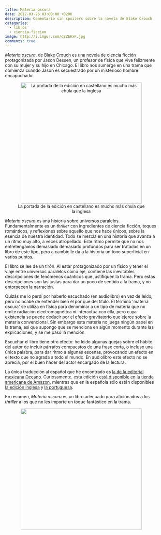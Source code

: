 ```yaml
---
title: Materia oscura
date: 2017-03-26 03:00:00 +0200
description: Comentario sin spoilers sobre la novela de Blake Crouch
categories:
  - libros
  - ciencia-ficcion
image: http://i.imgur.com/q2ZEHxF.jpg
comments: true
---
```


[*Materia oscura*, de Blake Crouch](https://www.amazon.com/Materia-oscura-Spanish-Blake-Crouch/dp/6075270477) es una novela de ciencia ficción protagonizada por Jason Dessen, un profesor de física que vive felizmente con su mujer y su hijo en Chicago. El libro nos sumerge en una trama que comienza cuando Jason es secuestrado por un misterioso hombre encapuchado. 

<div style="text-align:center">
    <figure>
        <img style="width:400px" alt="La portada de la edición en castellano es mucho más chula que la inglesa" src="https://images-na.ssl-images-amazon.com/images/I/61ToEf-IziL.jpg" />  
        <figcaption>La portada de la edición en castellano es mucho más chula que la inglesa</figcaption>
    </figure>
</div>

*Materia oscura* es una historia sobre universos paralelos. Fundamentalmente es un *thriller* con ingredientes de ciencia ficción, toques románticos, y reflexiones sobre aquello que nos hace únicos, sobre la esencia de nuestra identidad. Todo se mezcla en una historia que avanza a un ritmo muy alto, a veces atropellado. Este ritmo permite que no nos entretengamos demasiado demasiado profundos para ser tratados en un libro de este tipo, pero a cambio le da a la historia un tono superficial en varios puntos.

El libro se lee de un tirón. Al estar protagonizado por un físico y tener el viaje entre universos paralelos como eje, contiene las inevitables descripciones de fenómenos cuánticos que justifiquen la trama. Pero estas descripciones son las justas para dar un poco de sentido a la trama, y no entorpecen la narración. 

Quizás me lo perdí por haberlo escuchado (en audiolibro) en vez de leído, pero no acabé de entender bien él por qué del título. El término 'materia oscura' se utiliza en física para denominar a un tipo de materia que no emite radiación electromagnética ni interactúa con ella, pero cuya existencia se puede deducir por el efecto gravitatorio que ejerce sobre la materia convencional. Sin embargo esta materia no juega ningún papel en la trama, así que supongo que se menciona en algún momento durante las explicaciones, y se me pasó la mención.

Escuchar el libro tiene otro efecto: he leido algunas quejas sobre el hábito del autor de incluir párrafos compuestos de una frase corta, o incluso una única palabra, para dar ritmo a algunas escenas, provocando un efecto en el texto que no agrada a todo el mundo. En audiolibro este efecto no se aprecia, por el buen hacer del actor encargado de la lectura.

La única traducción al español que he encontrado es [la de la editorial mexicana Oceano](http://www.oceano.com.mx/obras/materia-oscura-blake-crouch-13955.aspx). Curiosamente, esta edición [está disponible en la tienda americana de Amazon](https://www.amazon.com/Materia-oscura-Spanish-Blake-Crouch/dp/6075270477), mientras que en la española sólo están disponibles [la edición inglesa](https://www.amazon.es/Dark-Matter-Blake-Crouch/dp/0451496418) y [la portuguesa](https://www.amazon.es/Mat%C3%A9ria-escura-Portuguese-Blake-Crouch-ebook/dp/B01MZCVP6L).

En resumen, _Materia oscura_ es un libro adecuado para aficionados a los _thriller_ a los que no les importe un toque fantástico en la trama.



<div style="text-align:center">
    <figure>
        <img style="width:400px" alt="" src="" />  
        <figcaption></figcaption>
    </figure>
</div>

